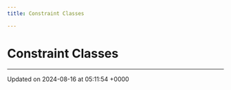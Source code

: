 ```yaml
---
title: Constraint Classes

---
```


# Constraint Classes








-------------------------------

Updated on 2024-08-16 at 05:11:54 +0000